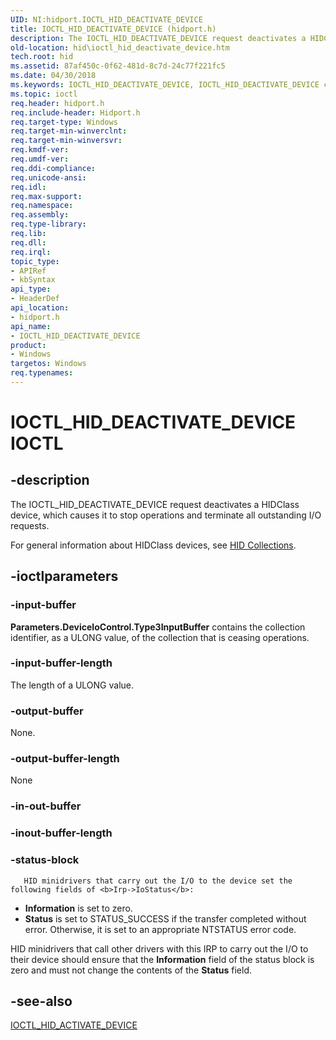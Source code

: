 ```yaml
---
UID: NI:hidport.IOCTL_HID_DEACTIVATE_DEVICE
title: IOCTL_HID_DEACTIVATE_DEVICE (hidport.h)
description: The IOCTL_HID_DEACTIVATE_DEVICE request deactivates a HIDClass device, which causes it to stop operations and terminate all outstanding I/O requests.
old-location: hid\ioctl_hid_deactivate_device.htm
tech.root: hid
ms.assetid: 87af450c-0f62-481d-8c7d-24c77f221fc5
ms.date: 04/30/2018
ms.keywords: IOCTL_HID_DEACTIVATE_DEVICE, IOCTL_HID_DEACTIVATE_DEVICE control, IOCTL_HID_DEACTIVATE_DEVICE control code [Human Input Devices], hid.ioctl_hid_deactivate_device, hidioreq_35c75bec-696b-4043-bdb4-2425ff0ad6db.xml, hidport/IOCTL_HID_DEACTIVATE_DEVICE
ms.topic: ioctl
req.header: hidport.h
req.include-header: Hidport.h
req.target-type: Windows
req.target-min-winverclnt: 
req.target-min-winversvr: 
req.kmdf-ver: 
req.umdf-ver: 
req.ddi-compliance: 
req.unicode-ansi: 
req.idl: 
req.max-support: 
req.namespace: 
req.assembly: 
req.type-library: 
req.lib: 
req.dll: 
req.irql: 
topic_type:
- APIRef
- kbSyntax
api_type:
- HeaderDef
api_location:
- hidport.h
api_name:
- IOCTL_HID_DEACTIVATE_DEVICE
product:
- Windows
targetos: Windows
req.typenames: 
---
```


# IOCTL_HID_DEACTIVATE_DEVICE IOCTL


## -description


The IOCTL_HID_DEACTIVATE_DEVICE request deactivates a HIDClass device, which causes it to stop operations and terminate all outstanding I/O requests.

For general information about HIDClass devices, see <a href="https://docs.microsoft.com/windows-hardware/drivers/hid/hid-collections">HID Collections</a>. 


## -ioctlparameters




### -input-buffer

<b>Parameters.DeviceIoControl.Type3InputBuffer</b> contains the collection identifier, as a ULONG value, of the collection that is ceasing operations.


### -input-buffer-length

The length of a ULONG value.


### -output-buffer

None.


### -output-buffer-length

None


### -in-out-buffer








### -inout-buffer-length








### -status-block


       HID minidrivers that carry out the I/O to the device set the following fields of <b>Irp->IoStatus</b>:

<ul>
<li>
<b>Information</b> is set to zero.

</li>
<li>
<b>Status</b> is set to STATUS_SUCCESS if the transfer completed without error. Otherwise, it is set to an appropriate NTSTATUS error code.

</li>
</ul>
HID minidrivers that call other drivers with this IRP to carry out the I/O to their device should ensure that the <b>Information</b> field of the status block is zero and must not change the contents of the <b>Status</b> field.


## -see-also




<a href="https://docs.microsoft.com/previous-versions/hh439611(v=vs.85)">IOCTL_HID_ACTIVATE_DEVICE</a>
 

 

